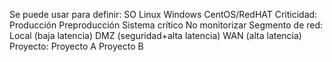 Se puede usar para definir:
SO
  Linux
  Windows
  CentOS/RedHAT
Criticidad:
  Producción
  Preproducción
  Sistema crítico
  No monitorizar
Segmento de red:
  Local (baja latencia)
  DMZ (seguridad+alta latencia)
  WAN (alta latencia)
Proyecto:
  Proyecto A
  Proyecto B

